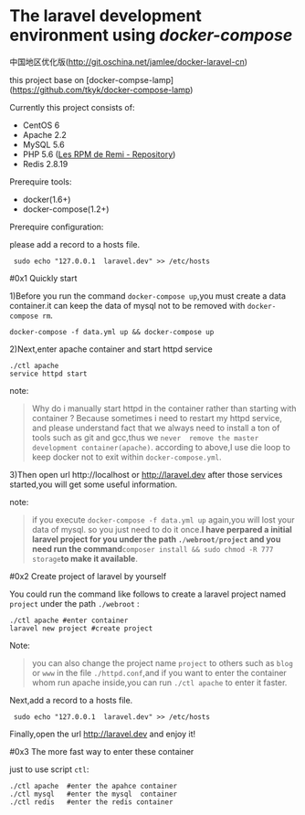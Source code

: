 # The laravel development environment using  *docker-compose*

中国地区优化版(http://git.oschina.net/jamlee/docker-laravel-cn)

this project base on [docker-compse-lamp] (https://github.com/tkyk/docker-compose-lamp)


Currently this project consists of:

- CentOS 6
- Apache 2.2
- MySQL 5.6
- PHP 5.6 ([Les RPM de Remi - Repository](http://rpms.famillecollet.com/))
- Redis 2.8.19

Prerequire tools:

- docker(1.6+)
- docker-compose(1.2+)


Prerequire configuration:

please add a record to a hosts file.

     sudo echo "127.0.0.1  laravel.dev" >> /etc/hosts


#0x1 Quickly start



1)Before you run the command  `docker-compose up`,you must create a data container.it can keep the data of mysql not to be removed with `docker-compose rm`.

    docker-compose -f data.yml up && docker-compose up

2)Next,enter apache container and start httpd service

    ./ctl apache
    service httpd start

note:
    
>    Why do i manually start  httpd  in the container rather than starting with container ?
>    Because sometimes i need to restart my httpd service, and please understand fact that we always need to install a ton of tools such as git and gcc,thus we `never  remove the master development container(apache)`. according to above,I use die loop to keep docker not to exit within `docker-compose.yml`.

3)Then open url http://localhost or http://laravel.dev after those services started,you will get some useful information.

note:

>    if you execute `docker-compose -f data.yml up` again,you will lost your data of mysql. so you just need to do
it once.**I have perpared a initial laravel project for you under the path `./webroot/project` and you need run the command**`composer install && sudo chmod -R 777 storage`**to make it available**.


#0x2 Create project of laravel by yourself

You could run the command like follows to create a laravel project named `project` under the path `./webroot` :
   
    ./ctl apache #enter container
    laravel new project #create project

Note: 
> you can also change the project name `project` to others such as `blog` or `www` in the file `./httpd.conf`,and if you want to enter the container whom run apache inside,you can run `./ctl apache` to enter it faster.

Next,add a record to a hosts file.

     sudo echo "127.0.0.1  laravel.dev" >> /etc/hosts


Finally,open the url http://laravel.dev and enjoy it!

#0x3 The more fast way to enter these container

just to use script `ctl`:

    ./ctl apache  #enter the apahce container
    ./ctl mysql   #enter the mysql  container
    ./ctl redis   #enter the redis container

